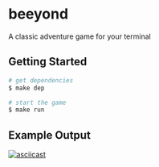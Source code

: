 # beeyond

A classic adventure game for your terminal

## Getting Started

```sh
# get dependencies
$ make dep

# start the game
$ make run
```

## Example Output

[![asciicast](https://asciinema.org/a/513848.svg)](https://asciinema.org/a/513848)